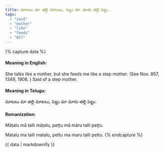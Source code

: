 ```yaml
---
title: మాటలు మా తల్లి మాటలు, పెట్టు మా మారు తల్లి పెట్టు.
tags:
  - "said"
  - "mother"
  - "like"
  - "feeds"
  - "857"
---
```


{% capture data %}
#### Meaning in English:
She talks like a mother, but she feeds me like a step mother.
(See Nos. 857, 1349, 1906. )
Said of a step mother.

#### Meaning in Telugu:
మాటలు మా తల్లి మాటలు, పెట్టు మా మారు తల్లి పెట్టు.

#### Romanization:
Māṭalu mā talli māṭalu, peṭṭu mā māru talli peṭṭu.

Matalu ma talli matalu, pettu ma maru talli pettu.
{% endcapture %}

{{ data | markdownify }}

